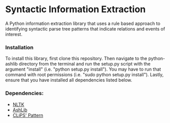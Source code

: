 # Syntactic Information Extraction
A Python information extraction library that uses a rule based approach to identifying syntactic parse tree patterns that indicate relations and events of interest.

### Installation

To install this library, first clone this repository. Then navigate to the python-ashlib directory from the terminal and run the setup.py script with the argument "install" (i.e. "python setup.py install"). You may have to run that command with root permissions (i.e. "sudo python setup.py install"). Lastly, ensure that you have installed all dependencies listed below.

### Dependencies:

* [NLTK](http://www.nltk.org/)
* [AshLib](https://github.com/ashkonf/python-ashlib)
* [CLiPS' Pattern](http://www.clips.ua.ac.be/pages/pattern)
